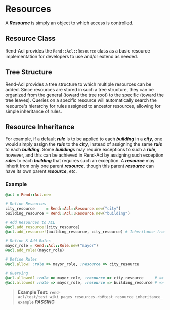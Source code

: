 # Resources
A ***Resource*** is simply an object to which access is controlled.


## Resource Class
Rend-Acl provides the `Rend::Acl::Resource` class as a basic resource implementation for developers to use and/or extend as needed.


## Tree Structure
Rend-Acl provides a tree structure to which multiple resources can be added. Since resources are stored in such a tree structure, they can be organized from the general (toward the tree root) to the specific (toward the tree leaves). Queries on a specific resource will automatically search the resource's hierarchy for rules assigned to ancestor resources, allowing for simple inheritance of rules.


## Resource Inheritance
For example, if a default ***rule*** is to be applied to each ***building*** in a ***city***, one would simply assign the ***rule*** to the ***city***, instead of assigning the same ***rule*** to each ***building***. Some ***building***s may require exceptions to such a ***rule***, however, and this can be achieved in Rend-Acl by assigning such exception ***rule***s to each ***building*** that requires such an exception. A ***resource*** may inherit from only one parent ***resource***, though this parent ***resource*** can have its own parent ***resource***, etc.

### Example
```ruby
@acl = Rend::Acl.new

# Define Resources
city_resource     = Rend::Acl::Resource.new("city")
building_resource = Rend::Acl::Resource.new("building")

# Add Resources to ACL
@acl.add_resource!(city_resource)
@acl.add_resource!(building_resource, city_resource) # Inheritance from city_resource

# Define & Add Roles
mayor_role = Rend::Acl::Role.new("mayor")
@acl.add_role!(mayor_role)

# Define Rules
@acl.allow! :role => mayor_role, :resource => city_resource

# Querying
@acl.allowed? :role => mayor_role, :resource => city_resource     # => TRUE, via explicitly set rule.
@acl.allowed? :role => mayor_role, :resource => building_resource # => TRUE, via resource rule inheritance
```
> **Example Test:** `rend-acl/test/test_wiki_pages_resources.rb#test_resource_inheritance_example` ***PASSING***
